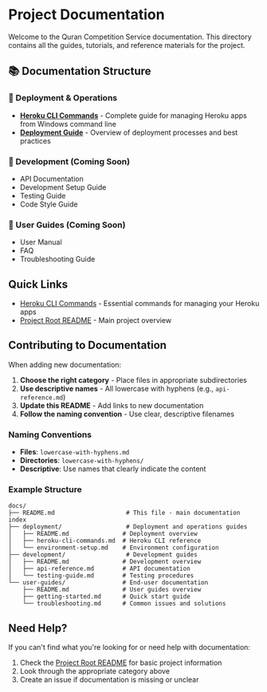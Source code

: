 # Project Documentation

Welcome to the Quran Competition Service documentation. This directory contains all the guides, tutorials, and reference materials for the project.

## 📚 Documentation Structure

### 🚀 Deployment & Operations
- **[Heroku CLI Commands](./deployment/heroku-cli-commands.md)** - Complete guide for managing Heroku apps from Windows command line
- **[Deployment Guide](./deployment/README.md)** - Overview of deployment processes and best practices

### 🔧 Development (Coming Soon)
- API Documentation
- Development Setup Guide
- Testing Guide
- Code Style Guide

### 📖 User Guides (Coming Soon)
- User Manual
- FAQ
- Troubleshooting Guide

## Quick Links

- [Heroku CLI Commands](./deployment/heroku-cli-commands.md) - Essential commands for managing your Heroku apps
- [Project Root README](../README.md) - Main project overview

## Contributing to Documentation

When adding new documentation:

1. **Choose the right category** - Place files in appropriate subdirectories
2. **Use descriptive names** - All lowercase with hyphens (e.g., `api-reference.md`)
3. **Update this README** - Add links to new documentation
4. **Follow the naming convention** - Use clear, descriptive filenames

### Naming Conventions

- **Files**: `lowercase-with-hyphens.md`
- **Directories**: `lowercase-with-hyphens/`
- **Descriptive**: Use names that clearly indicate the content

### Example Structure

```
docs/
├── README.md                    # This file - main documentation index
├── deployment/                  # Deployment and operations guides
│   ├── README.md               # Deployment overview
│   ├── heroku-cli-commands.md  # Heroku CLI reference
│   └── environment-setup.md    # Environment configuration
├── development/                 # Development guides
│   ├── README.md               # Development overview
│   ├── api-reference.md        # API documentation
│   └── testing-guide.md        # Testing procedures
└── user-guides/                # End-user documentation
    ├── README.md               # User guides overview
    ├── getting-started.md      # Quick start guide
    └── troubleshooting.md      # Common issues and solutions
```

## Need Help?

If you can't find what you're looking for or need help with documentation:

1. Check the [Project Root README](../README.md) for basic project information
2. Look through the appropriate category above
3. Create an issue if documentation is missing or unclear 